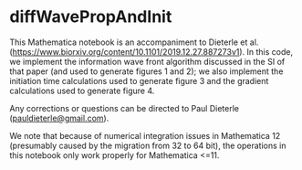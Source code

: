 # diffWavePropAndInit

This Mathematica notebook is an accompaniment to Dieterle et al. (https://www.biorxiv.org/content/10.1101/2019.12.27.887273v1). In this code, we implement the information wave front algorithm discussed in the SI of that paper (and used to generate figures 1 and 2); we also implement the initiation time calculations used to generate figure 3 and the gradient calculations used to generate figure 4.

Any corrections or questions can be directed to Paul Dieterle (pauldieterle@gmail.com).

We note that because of numerical integration issues in Mathematica 12 (presumably caused by the migration from 32 to 64 bit), the operations in this notebook only work properly for Mathematica <=11.
